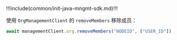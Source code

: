 !!!include(common/init-java-mngmt-sdk.md)!!!

使用 `OrgManagementClient` 的 `removeMembers` 移除成员：

```javascript
await managementClient.org.removeMembers("NODEID", ["USER_ID"])
```
